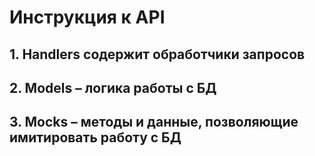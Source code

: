 # Инструкция к API

## 1. Handlers содержит обработчики запросов

## 2. Models – логика работы с БД

## 3. Mocks – методы и данные, позволяющие имитировать работу с БД

